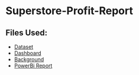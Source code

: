 # Superstore-Profit-Report

## Files Used:
- <a href="SuperStore Sales DataSet.xlsx">Dataset</a>
- <a href="SuperSales Dashboard.pdf">Dashboard</a>
- <a href="Background.jpg">Background</a>
- <a href="SuperSales Dashboard.pbix">PowerBi Report</a>

